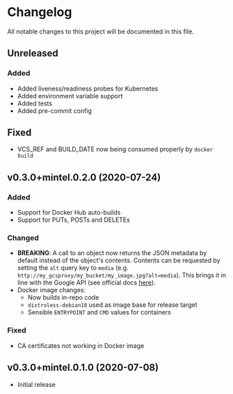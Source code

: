 # Changelog
All notable changes to this project will be documented in this file.

## Unreleased

### Added

* Added liveness/readiness probes for Kubernetes
* Added environment variable support
* Added tests
* Added pre-commit config

## Fixed

* VCS_REF and BUILD_DATE now being consumed properly by `docker build`

## v0.3.0+mintel.0.2.0 (2020-07-24)

### Added

* Support for Docker Hub auto-builds
* Support for PUTs, POSTs and DELETEs

### Changed

* **BREAKING**: A call to an object now returns the JSON metadata by default instead of the object's contents. Contents can be requested by setting the `alt` query key to `media` (e.g. `http://my_gcsproxy/my_bucket/my_image.jpg?alt=media`). This brings it in line with the Google API (see official docs [here](https://cloud.google.com/storage/docs/json_api/v1/objects/get)).
* Docker image changes:
  * Now builds in-repo code
  * `distroless-debian10` used as image base for release target
  * Sensible `ENTRYPOINT` and `CMD` values for containers

### Fixed

* CA certificates not working in Docker image

## v0.3.0+mintel.0.1.0 (2020-07-08)

- Initial release

